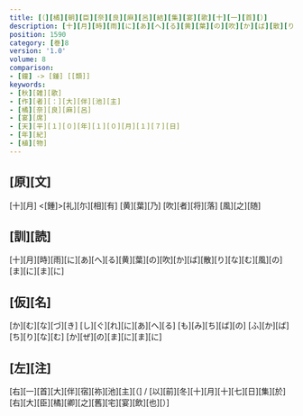 ```yaml
---
title: [（][橘][朝][臣][奈][良][麻][呂][結][集][宴][歌][十][一][首][）]
description: [十][月][時][雨][に][あ][へ][る][黄][葉][の][吹][か][ば][散][り][な][む][風][の][ま][に][ま][に]
position: 1590
category: [巻]8
version: '1.0'
volume: 8
comparison:
- [鐘] -> [鍾] [[類]]
keywords:
- [秋][雑][歌]
- [作][者][：][大][伴][池][主]
- [橘][奈][良][麻][呂]
- [宴][席]
- [天][平][１][０][年][１][０][月][１][７][日]
- [年][紀]
- [植][物]
---
```


## [原][文]

[十][月] <[鍾]>[礼][尓][相][有] [黄][葉][乃] [吹][者][将][落] [風][之][随]

## [訓][読]

[十][月][時][雨][に][あ][へ][る][黄][葉][の][吹][か][ば][散][り][な][む][風][の][ま][に][ま][に]

## [仮][名]

[か][む][な][づ][き] [し][ぐ][れ][に][あ][へ][る] [も][み][ち][ば][の] [ふ][か][ば][ち][り][な][む] [か][ぜ][の][ま][に][ま][に]

## [左][注]

[右][一][首][大][伴][宿][祢][池][主][（] / [以][前][冬][十][月][十][七][日][集][於][右][大][臣][橘][卿][之][舊][宅][宴][飲][也][）]
